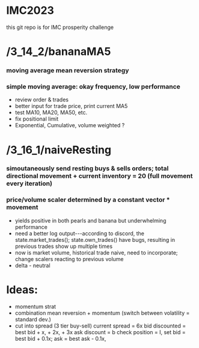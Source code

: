 # IMC2023
this git repo is for IMC prosperity challenge


# /3_14_2/bananaMA5    
### moving average mean reversion strategy
### simple moving average: okay frequency, low performance
- review order & trades
- better input for trade price, print current MA5
- test MA10, MA20, MA50, etc.
- fix positional limit
- Exponential, Cumulative, volume weighted ?

# /3_16_1/naiveResting
### simoutaneously send resting buys & sells orders; total directional movement + current inventory = 20 (full movement every iteration) 
### price/volume scaler determined by a constant vector * movement
- yields positive in both pearls and banana but underwhelming performance
- need a better log output---according to discord, the state.market_trades(); state.own_trades() have bugs, resulting in previous trades show up multiple times
- now is market volume, historical trade naive, need to incorporate; change scalers reacting to previous volume
- delta - neutral


# Ideas: 
- momentum strat
- combination mean reversion + momentum (switch between volatility = standard dev.)
- cut into spread (3 tier buy-sell)
	current spread = 6x
	bid discounted = best bid + x, + 2x, + 3x
	ask discount = b
	check position = I, 
	set bid = best bid + 0.1x; ask = best ask - 0.1x, 
	